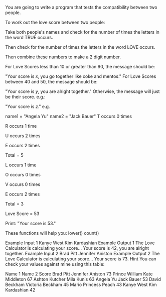 You are going to write a program that tests the compatibility
between two people.

To work out the love score between two people:

Take both people's names and check for the number of times the letters
in the word TRUE occurs.

Then check for the number of times the letters in the word LOVE occurs.

Then combine these numbers to make a 2 digit number.

For Love Scores less than 10 or greater than 90, the message should be:

"Your score is *x*, you go together like coke and mentos."
For Love Scores between 40 and 50, the message should be:

"Your score is *y*, you are alright together."
Otherwise, the message will just be their score. e.g.:

"Your score is *z*."
e.g.

name1 = "Angela Yu"
name2 = "Jack Bauer"
T occurs 0 times

R occurs 1 time

U occurs 2 times

E occurs 2 times

Total = 5

L occurs 1 time

O occurs 0 times

V occurs 0 times

E occurs 2 times

Total = 3

Love Score = 53

Print: "Your score is 53."

These functions will help you:
lower() count()

Example Input 1
Kanye West
Kim Kardashian
Example Output 1
The Love Calculator is calculating your score...
Your score is 42, you are alright together.
Example Input 2
Brad Pitt
Jennifer Aniston
Example Output 2
The Love Calculator is calculating your score...
Your score is 73.
Hint
You can check your values against mine using this table:

Name 1	Name 2	Score
Brad Pitt	Jennifer Aniston	73
Prince William	Kate Middleton	67
Ashton Kutcher	Mila Kunis	63
Angela Yu	Jack Bauer	53
David Beckham	Victoria Beckham	45
Mario	Princess Peach	43
Kanye West	Kim Kardashian	42
